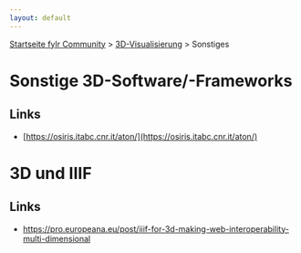```yaml
---
layout: default
---
```


[Startseite fylr Community](/) &gt; [3D-Visualisierung](/3d/) &gt; Sonstiges

# Sonstige 3D-Software/-Frameworks
## Links
 * [https://osiris.itabc.cnr.it/aton/](https://osiris.itabc.cnr.it/aton/)

# 3D und IIIF
## Links
 * [https://pro.europeana.eu/post/iiif-for-3d-making-web-interoperability-multi-dimensional
](https://pro.europeana.eu/post/iiif-for-3d-making-web-interoperability-multi-dimensional)
